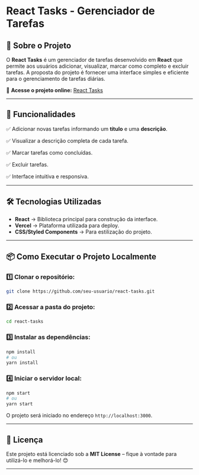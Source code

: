 # React Tasks - Gerenciador de Tarefas

## 📌 Sobre o Projeto

O **React Tasks** é um gerenciador de tarefas desenvolvido em **React** que permite aos usuários adicionar, visualizar, marcar como completo e excluir tarefas. A proposta do projeto é fornecer uma interface simples e eficiente para o gerenciamento de tarefas diárias.

🔗 **Acesse o projeto online:** [React Tasks](https://react-tasks-iota-one.vercel.app)

---

## 🚀 Funcionalidades

✅ Adicionar novas tarefas informando um **título** e uma **descrição**.

✅ Visualizar a descrição completa de cada tarefa.

✅ Marcar tarefas como concluídas.

✅ Excluir tarefas.

✅ Interface intuitiva e responsiva.

---

## 🛠️ Tecnologias Utilizadas

- **React** → Biblioteca principal para construção da interface.
- **Vercel** → Plataforma utilizada para deploy.
- **CSS/Styled Components** → Para estilização do projeto.

---

## 📦 Como Executar o Projeto Localmente

### 1️⃣ Clonar o repositório:
```bash
git clone https://github.com/seu-usuario/react-tasks.git
```

### 2️⃣ Acessar a pasta do projeto:
```bash
cd react-tasks
```

### 3️⃣ Instalar as dependências:
```bash
npm install
# ou
yarn install
```

### 4️⃣ Iniciar o servidor local:
```bash
npm start
# ou
yarn start
```

O projeto será iniciado no endereço `http://localhost:3000`.

---

## 📜 Licença

Este projeto está licenciado sob a **MIT License** – fique à vontade para utilizá-lo e melhorá-lo! 😊

---